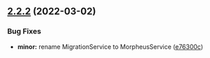 ## [2.2.2](https://github.com/marianozunino/morpheus/compare/v2.2.1...v2.2.2) (2022-03-02)


### Bug Fixes

* **minor:** rename MigrationService to MorpheusService ([e76300c](https://github.com/marianozunino/morpheus/commit/e76300c62257b1cf71f43ee01e2da4f129707336))
